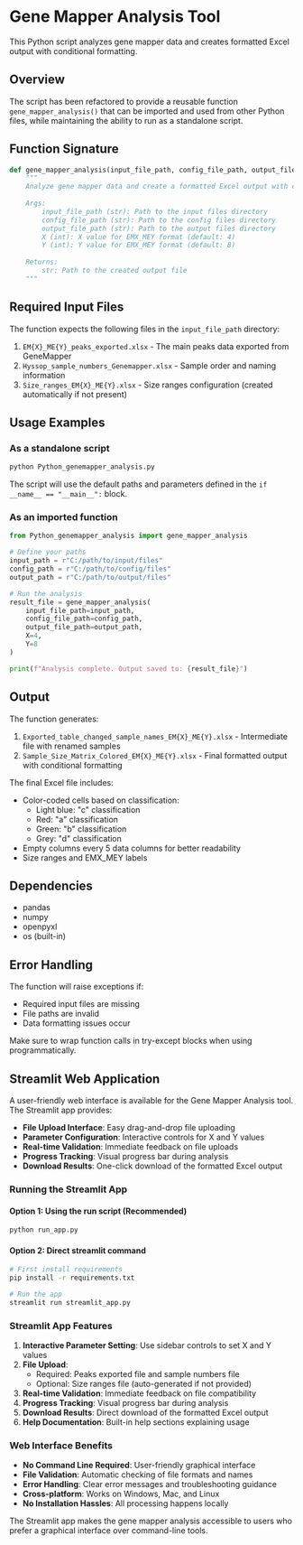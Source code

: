 # Gene Mapper Analysis Tool

This Python script analyzes gene mapper data and creates formatted Excel output with conditional formatting.

## Overview

The script has been refactored to provide a reusable function `gene_mapper_analysis()` that can be imported and used from other Python files, while maintaining the ability to run as a standalone script.

## Function Signature

```python
def gene_mapper_analysis(input_file_path, config_file_path, output_file_path, X=4, Y=8):
    """
    Analyze gene mapper data and create a formatted Excel output with conditional formatting.
    
    Args:
        input_file_path (str): Path to the input files directory
        config_file_path (str): Path to the config files directory  
        output_file_path (str): Path to the output files directory
        X (int): X value for EMX_MEY format (default: 4)
        Y (int): Y value for EMX_MEY format (default: 8)
    
    Returns:
        str: Path to the created output file
    """
```

## Required Input Files

The function expects the following files in the `input_file_path` directory:

1. `EM{X}_ME{Y}_peaks_exported.xlsx` - The main peaks data exported from GeneMapper
2. `Hyssop_sample_numbers_Genemapper.xlsx` - Sample order and naming information
3. `Size_ranges_EM{X}_ME{Y}.xlsx` - Size ranges configuration (created automatically if not present)

## Usage Examples

### As a standalone script

```bash
python Python_genemapper_analysis.py
```

The script will use the default paths and parameters defined in the `if __name__ == "__main__":` block.

### As an imported function

```python
from Python_genemapper_analysis import gene_mapper_analysis

# Define your paths
input_path = r"C:/path/to/input/files"
config_path = r"C:/path/to/config/files"
output_path = r"C:/path/to/output/files"

# Run the analysis
result_file = gene_mapper_analysis(
    input_file_path=input_path,
    config_file_path=config_path,
    output_file_path=output_path,
    X=4,
    Y=8
)

print(f"Analysis complete. Output saved to: {result_file}")
```

## Output

The function generates:

1. `Exported_table_changed_sample_names_EM{X}_ME{Y}.xlsx` - Intermediate file with renamed samples
2. `Sample_Size_Matrix_Colored_EM{X}_ME{Y}.xlsx` - Final formatted output with conditional formatting

The final Excel file includes:
- Color-coded cells based on classification:
  - Light blue: "c" classification
  - Red: "a" classification  
  - Green: "b" classification
  - Grey: "d" classification
- Empty columns every 5 data columns for better readability
- Size ranges and EMX_MEY labels

## Dependencies

- pandas
- numpy
- openpyxl
- os (built-in)

## Error Handling

The function will raise exceptions if:
- Required input files are missing
- File paths are invalid
- Data formatting issues occur

Make sure to wrap function calls in try-except blocks when using programmatically.

## Streamlit Web Application

A user-friendly web interface is available for the Gene Mapper Analysis tool. The Streamlit app provides:

- **File Upload Interface**: Easy drag-and-drop file uploading
- **Parameter Configuration**: Interactive controls for X and Y values
- **Real-time Validation**: Immediate feedback on file uploads
- **Progress Tracking**: Visual progress bar during analysis
- **Download Results**: One-click download of the formatted Excel output

### Running the Streamlit App

#### Option 1: Using the run script (Recommended)
```bash
python run_app.py
```

#### Option 2: Direct streamlit command
```bash
# First install requirements
pip install -r requirements.txt

# Run the app
streamlit run streamlit_app.py
```

### Streamlit App Features

1. **Interactive Parameter Setting**: Use sidebar controls to set X and Y values
2. **File Upload**: 
   - Required: Peaks exported file and sample numbers file
   - Optional: Size ranges file (auto-generated if not provided)
3. **Real-time Validation**: Immediate feedback on file compatibility
4. **Progress Tracking**: Visual progress bar during analysis
5. **Download Results**: Direct download of the formatted Excel output
6. **Help Documentation**: Built-in help sections explaining usage

### Web Interface Benefits

- **No Command Line Required**: User-friendly graphical interface
- **File Validation**: Automatic checking of file formats and names
- **Error Handling**: Clear error messages and troubleshooting guidance
- **Cross-platform**: Works on Windows, Mac, and Linux
- **No Installation Hassles**: All processing happens locally

The Streamlit app makes the gene mapper analysis accessible to users who prefer a graphical interface over command-line tools.
